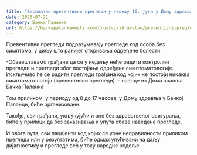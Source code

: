 ```yaml
---
title: "Бесплатни превентивни прегледи у недељу 16. јуна у Дому здравља у Бачкој Паланци"
date: 2025-07-21
category: Бачка Паланка
url: https://backapalankavesti.com/drustvo/zdravstvo/preventivni-pregledi-backa-palanka/
---
```


Превентивни прегледи подразумевају прегледе код особа без симптома, у циљу што ранијег откривања одређене болести.

-Обавештавамо грађане да се у недељу неће радити контролни прегледи и прегледи због постојања одређене симптоматологије. Искључиво ће се радити прегледи грађана код којих не постоји никаква симптоматологија (превентивни прегледи). – наводе из Дома зравља Бачка Паланка

Том приликом, у периоду од 8 до 17 часова, у Дому здравља у Бачкој Паланци, биће организовани:

Такође, сви грађани, укључујући и оне без здравственог осигурања, биће у прилици да без заказивања и упута обаве наведене прегледе.

И овога пута, сви пацијенти код којих се уоче неправилности приликом прегледа или у резултатима, биће одмах упућивани на даљу дијагностику и прегледе већ у току наредне недеље.
